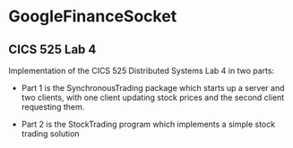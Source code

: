 GoogleFinanceSocket
===================

CICS 525 Lab 4 
-------------------

Implementation of the CICS 525 Distributed Systems Lab 4 in two parts:

- Part 1 is the SynchronousTrading package which starts up a server and two clients, with one client updating stock prices
  and the second client requesting them.
  
- Part 2 is the StockTrading program which implements a simple stock trading solution

